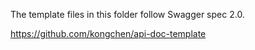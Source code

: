 The template files in this folder follow Swagger spec 2.0.

https://github.com/kongchen/api-doc-template
